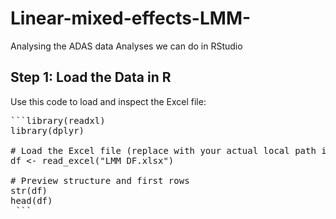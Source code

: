 # Linear-mixed-effects-LMM-
Analysing the ADAS data
Analyses we can do in RStudio

**Step 1: Load the Data in R**
---
Use this code to load and inspect the Excel file:
<pre>```library(readxl)
library(dplyr)

# Load the Excel file (replace with your actual local path if needed)
df <- read_excel("LMM DF.xlsx")

# Preview structure and first rows
str(df)
head(df)
 ``` </pre>


